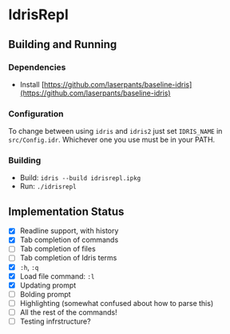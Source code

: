 # IdrisRepl

## Building and Running

### Dependencies

- Install [https://github.com/laserpants/baseline-idris](https://github.com/laserpants/baseline-idris)

### Configuration

To change between using `idris` and `idris2` just set `IDRIS_NAME` in `src/Config.idr`. Whichever one you use must be in your PATH.

### Building

- Build: `idris --build idrisrepl.ipkg`
- Run: `./idrisrepl`

## Implementation Status

- [x] Readline support, with history
- [x] Tab completion of commands
- [ ] Tab completion of files
- [ ] Tab completion of Idris terms
- [x] `:h`, `:q`
- [x] Load file command: `:l`
- [x] Updating prompt
- [ ] Bolding prompt
- [ ] Highlighting (somewhat confused about how to parse this)
- [ ] All the rest of the commands!
- [ ] Testing infrstructure?
